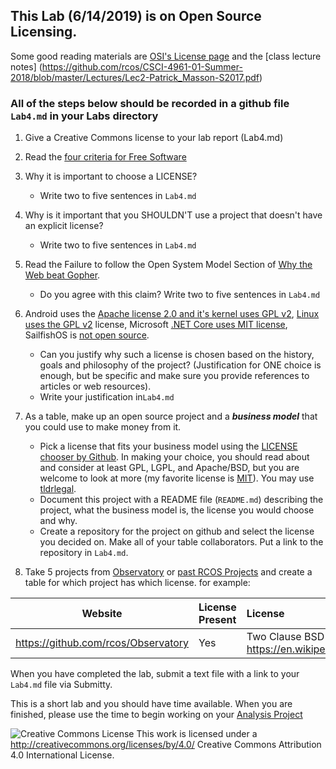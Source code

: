## This Lab (6/14/2019) is on Open Source Licensing.
Some good reading materials are [OSI's License page](http://opensource.org/licenses) and the [class lecture notes] (https://github.com/rcos/CSCI-4961-01-Summer-2018/blob/master/Lectures/Lec2-Patrick_Masson-S2017.pdf)

### All of the steps below should be recorded in a github file `Lab4.md` in your Labs directory
 

1. Give a Creative Commons license to your lab report (Lab4.md)

1. Read the [four criteria for Free Software](http://www.gnu.org/philosophy/free-sw.html)
2.  Why it is important to choose a LICENSE?
    - Write two to five sentences in `Lab4.md`
3.  Why is it important that you SHOULDN'T use a project that doesn't have an explicit license?
    - Write two to five sentences in `Lab4.md`
4. Read the Failure to follow the Open System Model Section of [Why the Web beat Gopher](http://ils.unc.edu/callee/gopherpaper.htm#explain).
    - Do you agree with this claim? Write two to five sentences in `Lab4.md`
5.  Android uses the [Apache license 2.0 and it's kernel uses GPL v2](https://en.wikipedia.org/wiki/Android_(operating_system)), [Linux uses the  GPL v2](https://en.wikipedia.org/wiki/Linux ) license,
Microsoft [.NET Core uses MIT license]( https://github.com/dotnet/coreclr ), SailfishOS is [not open source]( https://en.wikipedia.org/wiki/Sailfish_OS ).
    - Can you justify why such a license is chosen based on the history, goals and philosophy of the project? (Justification for ONE choice is enough, but be specific and make sure you provide references to articles or web resources).
    - Write your justification in`Lab4.md`
6.  As a table, make up an open source project and a ***business model*** that you could use to make money from it. 
    
    - Pick a license that fits your business model using the [LICENSE chooser by Github](https://github.com/blog/1530-choosing-an-open-source-license). In making your choice, you should read about and consider at least GPL, LGPL, and Apache/BSD, but you are welcome to look at more (my favorite license is [MIT](https://en.wikipedia.org/wiki/MIT_License)). You may use [tldrlegal](https://tldrlegal.com/licenses/browse).
    - Document this project with a README file (`README.md`) describing the project, what the business model is, the license you would choose and why.
    - Create a repository for the project on github and select the license you decided on. Make all of your table collaborators. Put a link to the repository in `Lab4.md`.

10.  Take 5 projects from [Observatory](http://rcos.io/projects) or [past RCOS Projects](https://rcos.io/projects/past) and create a table for which project has which license. for example:

Website | License Present | License
---------|:----------|:-------
https://github.com/rcos/Observatory | Yes | Two Clause BSD License https://en.wikipedia.org/wiki/ISC_license

When you have completed the lab, submit a text file with a link to your `Lab4.md` file via Submitty.

This is a short lab and you should have time available. When you are finished, please use the time to begin working on your [Analysis Project](../../Assignments/AnalysisHomework.md)

![Creative Commons License](https://i.creativecommons.org/l/by/4.0/88x31.png) This work is licensed under a http://creativecommons.org/licenses/by/4.0/ Creative Commons Attribution 4.0 International License.
